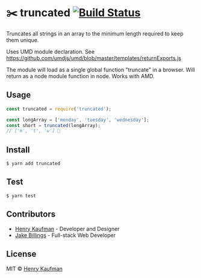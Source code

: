 # ✂️ truncated [![Build Status](https://travis-ci.org/hcjk/truncated.svg?branch=master)](https://travis-ci.org/hcjk/truncated>)

Truncates all strings in an array to the minimum length required to keep them unique.

Uses UMD module declaration. See https://github.com/umdjs/umd/blob/master/templates/returnExports.js

The module will load as a single global function "truncate" in a browser. Will return as a node module function in node. Works with AMD.

## Usage

```javascript
const truncated = require('truncated');

const longArray = ['monday', 'tuesday', 'wednesday'];
const short = truncated(longArray);
// ['m', 't', 'w'] 🙌
```

## Install

```shell
$ yarn add truncated
```

## Test

```shell
$ yarn test
```

## Contributors
- [Henry Kaufman](https://henrykaufman.me) - Developer and Designer
- [Jake Billings](https://jakebillings.com) - Full-stack Web Developer

## License

MIT © [Henry Kaufman](https://github.com/hcjk>)